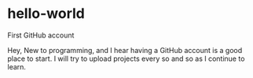 # hello-world
First GitHub account

Hey,
New to programming, and I hear having a GitHub account is a good place to start.
I will try to upload projects every so and so as I continue to learn.
